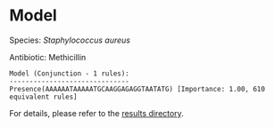
# Model

Species: *Staphylococcus aureus*

Antibiotic: Methicillin

```
Model (Conjunction - 1 rules):
------------------------------
Presence(AAAAAATAAAAATGCAAGGAGAGGTAATATG) [Importance: 1.00, 610 equivalent rules]

```

For details, please refer to the [results directory](../../../../../results/scm_b/staphylococcus%20aureus/methicillin/repeat_5/).

